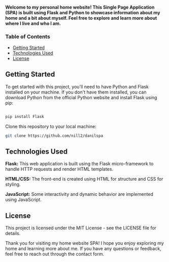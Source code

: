 #### Welcome to my personal home website! This Single Page Application (SPA) is built using Flask and Python to showcase information about my home and a bit about myself. Feel free to explore and learn more about where I live and who I am.

### Table of Contents 
- [Getting Started](#getting-started)
- [Technologies Used](#technologies-used)
- [License](#license)

## Getting Started

To get started with this project, you'll need to have Python and Flask installed on your machine. If you don't have them installed, you can download Python from the official Python website and install Flask using pip:

~~~bash

pip install Flask
~~~

Clone this repository to your local machine:

~~~bash
git clone https://github.com/nill2/danilspa
~~~

##  Technologies Used
**Flask:** This web application is built using the Flask micro-framework to handle HTTP requests and render HTML templates.

**HTML/CSS:** The front-end is created using HTML for structure and CSS for styling.

**JavaScript:** Some interactivity and dynamic behavior are implemented using JavaScript.

<!--SQLite: A SQLite database is used to store contact form submissions.

Installation
Clone the repository as mentioned in the Getting Started section.

Create a virtual environment to isolate project dependencies:

bash
python -m venv venv
Activate the virtual environment:

On Windows:

bash
Copy code
venv\Scripts\activate
On macOS and Linux:

bash
Copy code
source venv/bin/activate
Install the project dependencies:

bash
Copy code
pip install -r requirements.txt
Usage
To run the application, use the following command:

bash
Copy code
python app.py
You can then access the application in your web browser by navigating to http://localhost:5000.

Contributing
If you'd like to contribute to this project or report issues, please follow these steps:

Fork the repository on GitHub.

Clone your forked repository to your local machine.

Create a new branch for your feature or bug fix.

Make your changes and commit them with descriptive commit messages.

Push your changes to your forked repository on GitHub.

Create a pull request to the original repository. -->

## License

This project is licensed under the MIT License - see the LICENSE file for details.

Thank you for visiting my home website SPA! I hope you enjoy exploring my home and learning more about me. If you have any questions or feedback, feel free to reach out through the contact form.
